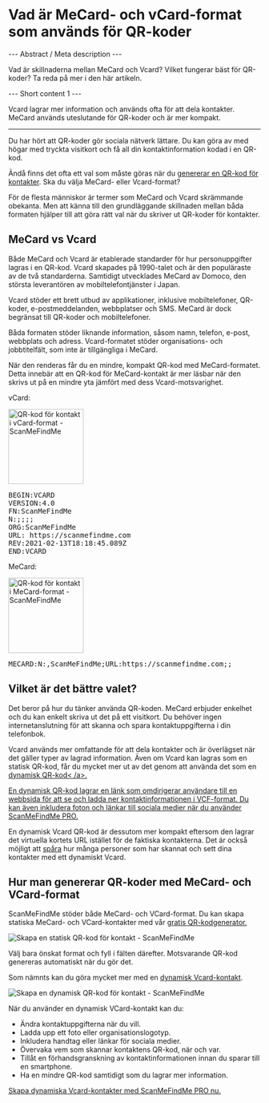 <h1>Vad är MeCard- och vCard-format som används för QR-koder</h1>

--- Abstract / Meta description ---

Vad är skillnaderna mellan MeCard och Vcard? Vilket fungerar bäst för QR-koder? Ta reda på mer i den här artikeln.

--- Short content 1 ---

Vcard lagrar mer information och används ofta för att dela kontakter. MeCard används uteslutande för QR-koder och är mer kompakt.

----------

<p>Du har hört att QR-koder gör sociala nätverk lättare. Du kan göra av med högar med tryckta visitkort och få all din kontaktinformation kodad i en QR-kod. </p>

<p>Ändå finns det ofta ett val som måste göras när du <a href="#static:contact">genererar en QR-kod för kontakter</a>. Ska du välja MeCard- eller Vcard-format? </p>

<p>För de flesta människor är termer som MeCard och Vcard skrämmande obekanta. Men att känna till den grundläggande skillnaden mellan båda formaten hjälper till att göra rätt val när du skriver ut QR-koder för kontakter.</p>

<h2>MeCard vs Vcard</h2>

<p>Både MeCard och Vcard är etablerade standarder för hur personuppgifter lagras i en QR-kod. Vcard skapades på 1990-talet och är den populäraste av de två standarderna. Samtidigt utvecklades MeCard av Domoco, den största leverantören av mobiltelefontjänster i Japan.</p>

<p>Vcard stöder ett brett utbud av applikationer, inklusive mobiltelefoner, QR-koder, e-postmeddelanden, webbplatser och SMS. MeCard är dock begränsat till QR-koder och mobiltelefoner. </p>

<p>Båda formaten stöder liknande information, såsom namn, telefon, e-post, webbplats och adress. Vcard-formatet stöder organisations- och jobbtitelfält, som inte är tillgängliga i MeCard.</p>

<p>När den renderas får du en mindre, kompakt QR-kod med MeCard-formatet. Detta innebär att en QR-kod för MeCard-kontakt är mer läsbar när den skrivs ut på en mindre yta jämfört med dess Vcard-motsvarighet.</p>

<p>vCard:</p>

<tabell>
    <tr><td><img src="https://media.scanmefindme.com/blog/about_contactformats/files/img 1 - qr vcard.png" width="150" height="150"
        alt="QR-kod för kontakt i vCard-format - ScanMeFindMe">
    </td>
        <td class="notranslate">
<pre>BEGIN:VCARD
VERSION:4.0
FN:ScanMeFindMe
N:;;;;
ORG:ScanMeFindMe
URL: https://scanmefindme.com
REV:2021-02-13T18:18:45.089Z
END:VCARD</pre>
        </td>
    </tr></table>

<p></p>

<p>MeCard:</p>

<tabell>
    <tr><td><img src="https://media.scanmefindme.com/blog/about_contactformats/files/img 2 - mecard.png" width="150" height="150"
            alt="QR-kod för kontakt i MeCard-format - ScanMeFindMe"></td>
        <td class="notranslate">
            <pre>MECARD:N:,ScanMeFindMe;URL:https://scanmefindme.com;;</pre>
        </td>
    </tr>
</table>

<h2>Vilket är det bättre valet?</h2>

<p>Det beror på hur du tänker använda QR-koden. MeCard erbjuder enkelhet och du kan enkelt skriva ut det på ett visitkort. Du behöver ingen internetanslutning för att skanna och spara kontaktuppgifterna i din telefonbok.</p>

<p>Vcard används mer omfattande för att dela kontakter och är överlägset när det gäller typer av lagrad information. Även om Vcard kan lagras som en statisk QR-kod, får du mycket mer ut av det genom att använda det som en <a href="#article:about_dynamic_contact" title="Dynamisk QR-kod för kontaktkort">dynamisk QR-kod< /a>.</p>

<p>En dynamisk QR-kod lagrar en länk som omdirigerar användare till en webbsida för att se och ladda ner kontaktinformationen i VCF-format. Du kan även inkludera foton och länkar till sociala medier när du använder <a href="#pro">ScanMeFindMe PRO.</a></p>

<p>En dynamisk Vcard QR-kod är dessutom mer kompakt eftersom den lagrar det virtuella kortets URL istället för de faktiska kontakterna. Det är också möjligt att <a href="#article:about_statistics" title="Track QR code scans">spåra</a> hur många personer som har skannat och sett dina kontakter med ett dynamiskt Vcard.</p>

<h2>Hur man genererar QR-koder med MeCard- och VCard-format</h2>

<p>ScanMeFindMe stöder både MeCard- och VCard-format. Du kan skapa statiska MeCard- och VCard-kontakter med vår <a href="#static:contact">gratis QR-kodgenerator.</a> </p>

<p class="imageholder">
    <img src="https://media.scanmefindme.com/blog/about_contactformats/files/img 3 - skapa en qr-kod för contact.png"
        alt="Skapa en statisk QR-kod för kontakt - ScanMeFindMe">
</p>

<p>Välj bara önskat format och fyll i fälten därefter. Motsvarande QR-kod genereras automatiskt när du gör det.</p>

<p>Som nämnts kan du göra mycket mer med en <a href="#article:about_dynamic_contact">dynamisk Vcard-kontakt</a>.</p>

<p class="imageholder">
    <img src="https://media.scanmefindme.com/blog/about_contactformats/files/img 4 - contact card.png"
        alt="Skapa en dynamisk QR-kod för kontakt - ScanMeFindMe">
</p>

<p>När du använder en dynamisk VCard-kontakt kan du:</p>

<ul>
    <li>Ändra kontaktuppgifterna när du vill.</li>
    <li>Ladda upp ett foto eller organisationslogotyp.</li>
    <li>Inkludera handtag eller länkar för sociala medier.</li>
    <li>Övervaka vem som skannar kontaktens QR-kod, när och var.</li>
    <li>Tillåt en förhandsgranskning av kontaktinformationen innan du sparar till en smartphone.</li>
    <li>Ha en mindre QR-kod samtidigt som du lagrar mer information.</li>
</ul>

<p><a href="#pro">Skapa dynamiska Vcard-kontakter med ScanMeFindMe PRO nu.</a></p>
